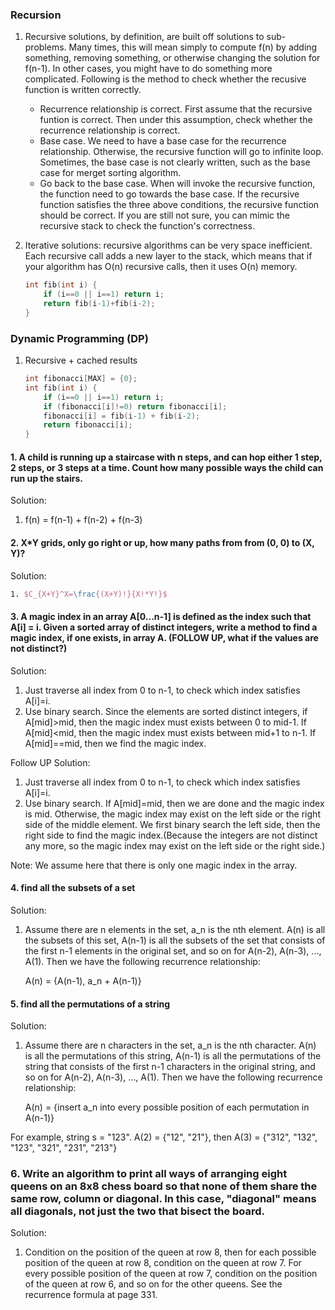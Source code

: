 ### Recursion
1. Recursive solutions, by definition, are built off solutions to sub-problems. Many times, this will mean simply to compute f(n) by adding something, removing something, or otherwise changing the solution for f(n-1). In other cases, you might have to do something more complicated. Following is the method to check whether the recusive function is written correctly. 
	* Recurrence relationship is correct. First assume that the recursive funtion is correct. Then under this assumption, check whether the recurrence relationship is correct. 
	* Base case. We need to have a base case for the recurrence relationship. Otherwise, the recursive function will go to infinite loop. Sometimes, the base case is not clearly written, such as the base case for merget sorting algorithm. 
	* Go back to the base case. When will invoke the recursive function, the function need to go towards the base case. 
If the recursive function satisfies the three above conditions, the recursive function should be correct. If you are still not sure, you can mimic the recursive stack to check the function's correctness. 
	
2. Iterative solutions: recursive algorithms can be very space inefficient. Each recursive call adds a new layer to the stack, which means that if your algorithm has O(n) recursive calls, then it uses O(n) memory. 

	```cpp
	int fib(int i) {
		if (i==0 || i==1) return i;
		return fib(i-1)+fib(i-2);
	}
	```

### Dynamic Programming (DP)
1. Recursive + cached results

	```cpp
	int fibonacci[MAX] = {0};
	int fib(int i) {
		if (i==0 || i==1) return i;
		if (fibonacci[i]!=0) return fibonacci[i];
		fibonacci[i] = fib(i-1) + fib(i-2);
		return fibonacci[i];
	}
	```

#### 1. A child is running up a staircase with n steps, and can hop either 1 step, 2 steps, or 3 steps at a time. Count how many possible ways the child can run up the stairs.
Solution:

1. f(n) = f(n-1) + f(n-2) + f(n-3) 

#### 2. X*Y grids, only go right or up, how many paths from from (0, 0) to (X, Y)?
Solution:

```tex
1. $C_{X+Y}^X=\frac{(X+Y)!}{X!*Y!}$
```
#### 3. A magic index in an array A[0...n-1] is defined as the index such that A[i] = i. Given a sorted array of distinct integers, write a method to find a magic index, if one exists, in array A. (FOLLOW UP, what if the values are not distinct?) 
Solution:

1. Just traverse all index from 0 to n-1, to check which index satisfies A[i]=i.
2. Use binary search. Since the elements are sorted distinct integers, if A[mid]>mid, then the magic index must exists between 0 to mid-1. If A[mid]<mid, then the magic index must exists between mid+1 to n-1. If A[mid]==mid, then we find the magic index. 

Follow UP Solution:

1. Just traverse all index from 0 to n-1, to check which index satisfies A[i]=i.
2. Use binary search. If A[mid]=mid, then we are done and the magic index is mid. Otherwise, the magic index may exist on the left side or the right side of the middle element. We first binary search the left side, then the right side to find the magic index.(Because the integers are not distinct any more, so the magic index may exist on the left side or the right side.)

Note: We assume here that there is only one magic index in the array. 

#### 4. find all the subsets of a set
Solution:

1. Assume there are n elements in the set, a_n is the nth element. A(n) is all the subsets of this set, A(n-1) is all the subsets of the set that consists of the first n-1 elements in the original set, and so on for A(n-2), A(n-3), ..., A(1). Then we have the following recurrence relationship:

	A(n) = {A(n-1), a_n + A(n-1)} 

#### 5. find all the permutations of a string 
Solution:

1. Assume there are n characters in the set, a_n is the nth character. A(n) is all the permutations of this string, A(n-1) is all the permutations of the string that consists of the first n-1 characters in the original string, and so on for A(n-2), A(n-3), ..., A(1). Then we have the following recurrence relationship:

	A(n) = {insert a_n into every possible position of each permutation in A(n-1)}
	
For example, string s = "123". A(2) = {"12", "21"}, then A(3) = {"312", "132", "123", "321", "231", "213"}

### 6. Write an algorithm to print all ways of arranging eight queens on an 8x8 chess board so that none of them share the same row, column or diagonal. In this case, "diagonal" means all diagonals, not just the two that bisect the board.

Solution:

1. Condition on the position of the queen at row 8, then for each possible position of the queen at row 8, condition on the queen at row 7. For every possible position of the queen at row 7, condition on the position of the queen at row 6, and so on for the other queens. See the recurrence formula at page 331.





